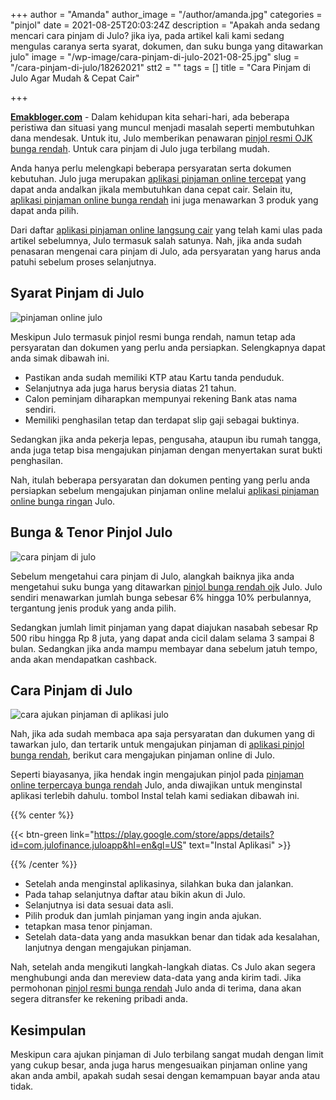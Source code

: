 +++
author = "Amanda"
author_image = "/author/amanda.jpg"
categories = "pinjol"
date = 2021-08-25T20:03:24Z
description = "Apakah anda sedang mencari cara pinjam di Julo? jika iya, pada artikel kali kami sedang mengulas caranya serta syarat, dokumen, dan suku bunga yang ditawarkan julo"
image = "/wp-image/cara-pinjam-di-julo-2021-08-25.jpg"
slug = "/cara-pinjam-di-julo/18262021"
stt2 = ""
tags = []
title = "Cara Pinjam di Julo Agar Mudah & Cepat Cair"

+++

[**Emakbloger.com**](/) - Dalam kehidupan kita sehari-hari, ada beberapa peristiwa dan situasi yang muncul menjadi masalah seperti membutuhkan dana mendesak. Untuk itu, Julo memberikan penawaran [pinjol resmi OJK bunga rendah](https://www.emakbloger.com/pinjol-resmi-ojk-bunga-rendah/08202021/). Untuk cara pinjam di Julo juga terbilang mudah.

Anda hanya perlu melengkapi beberapa persyaratan serta dokumen kebutuhan. Julo juga merupakan [aplikasi pinjaman online tercepat](https://www.emakbloger.com/aplikasi-pinjaman-online-tercepat/08212021/) yang dapat anda andalkan jikala membutuhkan dana cepat cair. Selain itu, [aplikasi pinjaman online bunga rendah](https://www.emakbloger.com/aplikasi-pinjol-bunga-rendah/08172021/) ini juga menawarkan 3 produk yang dapat anda pilih.

Dari daftar [aplikasi pinjaman online langsung cair](https://www.emakbloger.com/aplikasi-pinjaman-online-langsung-cair/08152021/) yang telah kami ulas pada artikel sebelumnya, Julo termasuk salah satunya. Nah, jika anda sudah penasaran mengenai cara pinjam di Julo, ada persyaratan yang harus anda patuhi sebelum proses selanjutnya.

## Syarat Pinjam di Julo

![pinjaman online julo](/wp-image/julo-2021-08-15.jpg "pinjaman online julo")

Meskipun Julo termasuk pinjol resmi bunga rendah, namun tetap ada persyaratan dan dokumen yang perlu anda persiapkan. Selengkapnya dapat anda simak dibawah ini.

- Pastikan anda sudah memiliki KTP atau Kartu tanda penduduk.
- Selanjutnya ada juga harus berysia diatas 21 tahun.
- Calon peminjam diharapkan mempunyai rekening Bank atas nama sendiri.
- Memiliki penghasilan tetap dan terdapat slip gaji sebagai buktinya.

Sedangkan jika anda pekerja lepas, pengusaha, ataupun ibu rumah tangga, anda juga tetap bisa mengajukan pinjaman dengan menyertakan surat bukti penghasilan.

Nah, itulah beberapa persyaratan dan dokumen penting yang perlu anda persiapkan sebelum mengajukan pinjaman online melalui [aplikasi pinjaman online bunga ringan](https://www.emakbloger.com/aplikasi-pinjaman-online-bunga-ringan/08192021/) Julo.

## Bunga & Tenor Pinjol Julo

![cara pinjam di julo](/wp-image/julo-2021-08-14.jpg "cara pinjam di julo")

Sebelum mengetahui cara pinjam di Julo, alangkah baiknya jika anda mengetahui suku bunga yang ditawarkan [pinjol bunga rendah ojk](https://www.emakbloger.com/pinjol-bunga-rendah-ojk/08152021/) Julo. Julo sendiri menawarkan jumlah bunga sebesar 6% hingga 10% perbulannya, tergantung jenis produk yang anda pilih.

Sedangkan jumlah limit pinjaman yang dapat diajukan nasabah sebesar Rp 500 ribu hingga Rp 8 juta, yang dapat anda cicil dalam selama 3 sampai 8 bulan. Sedangkan jika anda mampu membayar dana sebelum jatuh tempo, anda akan mendapatkan cashback.

## Cara Pinjam di Julo

![cara ajukan pinjaman di aplikasi julo](/wp-image/cara-pinjam-di-aplikasi-julo-2021-08-25.jpg "cara ajukan pinjaman di aplikasi julo")

Nah, jika ada sudah membaca apa saja persyaratan dan dukumen yang di tawarkan julo, dan tertarik untuk mengajukan pinjaman di [aplikasi pinjol bunga rendah](https://www.emakbloger.com/aplikasi-pinjol-bunga-rendah/08172021/), berikut cara mengajukan pinjaman online di Julo.

Seperti biayasanya, jika hendak ingin mengajukan pinjol pada [pinjaman online terpercaya bunga rendah](https://www.emakbloger.com/pinjaman-online-terpercaya-bunga-rendah/08162021/) Julo, anda diwajikan untuk menginstal aplikasi terlebih dahulu. tombol Instal telah kami sediakan dibawah ini.

{{% center %}}

{{< btn-green link="https://play.google.com/store/apps/details?id=com.julofinance.juloapp&hl=en&gl=US" text="Instal Aplikasi" >}}

{{% /center %}}

- Setelah anda menginstal aplikasinya, silahkan buka dan jalankan.
- Pada tahap selanjutnya daftar atau bikin akun di Julo.
- Selanjutnya isi data sesuai data asli.
- Pilih produk dan jumlah pinjaman yang ingin anda ajukan.
- tetapkan masa tenor pinjaman.
- Setelah data-data yang anda masukkan benar dan tidak ada kesalahan, lanjutnya dengan mengajukan pinjaman.

Nah, setelah anda mengikuti langkah-langkah diatas. Cs Julo akan segera menghubungi anda dan mereview data-data yang anda kirim tadi. Jika permohonan [pinjol resmi bunga rendah](https://www.emakbloger.com/pinjol-resmi-bunga-rendah/08152021/) Julo anda di terima, dana akan segera ditransfer ke rekening pribadi anda.

## Kesimpulan

Meskipun cara ajukan pinjaman di Julo terbilang sangat mudah dengan limit yang cukup besar, anda juga harus mengesuaikan pinjaman online yang akan anda ambil, apakah sudah sesai dengan kemampuan bayar anda atau tidak.
